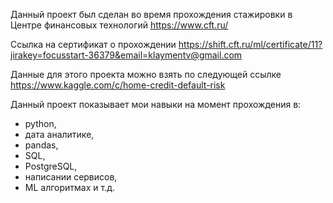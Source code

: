 Данный проект был сделан во время прохождения стажировки в Центре финансовых технологий https://www.cft.ru/

Ссылка на сертификат о прохождении https://shift.cft.ru/ml/certificate/11?jirakey=focusstart-36379&email=klaymentv@gmail.com

Данные для этого проекта можно взять по следующей ссылке https://www.kaggle.com/c/home-credit-default-risk

Данный проект показывает мои навыки на момент прохождения в: 
- python,
- дата аналитике, 
- pandas, 
- SQL, 
- PostgreSQL,
- написании сервисов,
- ML алгоритмах и т.д.